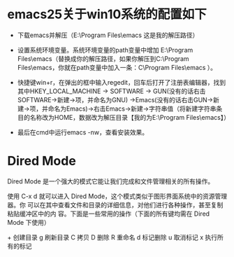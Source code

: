 # emacs25关于win10系统的配置如下
  + 下载emacs并解压（E:\Program Files\emacs 这是我的解压路径）

  + 设置系统环境变量。系统环境变量的path变量中增加 E:\Program Files\emacs（替换成你的解压路径，如果你解压到C:\Program Files\emacs，你就在path变量中加入一条：C\Program Files\emacs ）。

  + 快捷键win+r，在弹出的框中输入regedit，回车后打开了注册表编辑器，找到其中HKEY_LOCAL_MACHINE -> SOFTWARE -> GUN(没有的话右击SOFTWARE->新建->项，并命名为GNU) ->Emacs(没有的话右击GUN->新建->项，并命名为Emacs)->右击Emacs->新建->字符串值（将新建字符串条目的名称改为HOME，数据改为解压目录【我的为E:\Program Files\emacs】）

  + 最后在cmd中运行emacs -nw，查看安装效果。

# Dired Mode
  Dired Mode 是一个强大的模式它能让我们完成和文件管理相关的所有操作。

  使用 C-x d 就可以进入 Dired Mode，这个模式类似于图形界面系统中的资源管理器。你 可以在其中查看文件和目录的详细信息，对他们进行各种操作，甚至复制粘贴缓冲区中的内 容。下面是一些常用的操作（下面的所有键均需在 Dired Mode 下使用）
  
  \+ 创建目录
  g 刷新目录
  C 拷贝
  D 删除
  R 重命名
  d 标记删除
  u 取消标记
  x 执行所有的标记